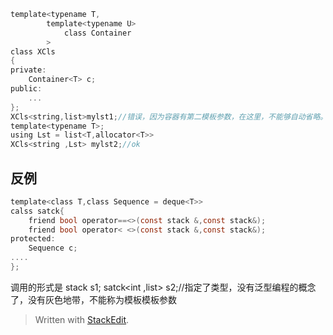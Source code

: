 ```c
template<typename T, 
		template<typename U>
			class Container
		>
class XCls
{
private:
	Container<T> c;
public:
	...
};
XCls<string,list>mylst1;//错误，因为容器有第二模板参数，在这里，不能够自动省略。
template<typename T>;
using Lst = list<T,allocator<T>>
XCls<string ,Lst> mylst2;//ok
```
## 反例
```c
template<class T,class Sequence = deque<T>>
calss satck{
	friend bool operator==<>(const stack &,const stack&);
	friend bool operator< <>(const stack &,const stack&);
protected:
	Sequence c;
....
};
```
调用的形式是
stack<int> s1;
satck<int ,list<int>> s2;//指定了类型，没有泛型编程的概念了，没有灰色地带，不能称为模板模板参数
> Written with [StackEdit](https://stackedit.io/).
<!--stackedit_data:
eyJoaXN0b3J5IjpbMTYzNDI0OTIwNywxNTUwNDM0OTEwLDEzMT
g4ODc3MTJdfQ==
-->